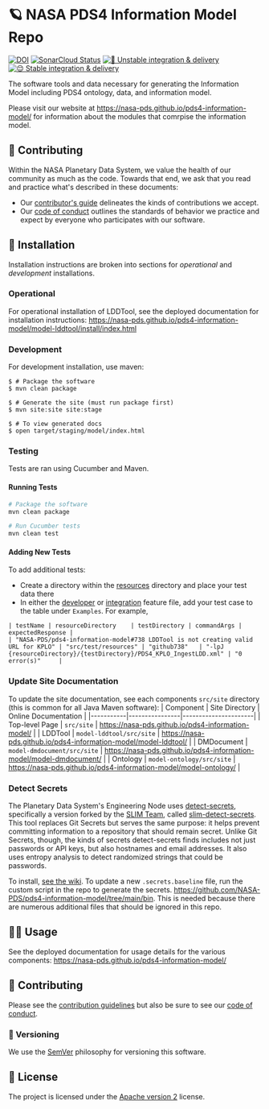 # 🪐 NASA PDS4 Information Model Repo

[![DOI](https://zenodo.org/badge/DOI/10.5281/zenodo.5755795.svg)](https://doi.org/10.5281/zenodo.5755795) [![SonarCloud Status](https://sonarcloud.io/api/project_badges/measure?project=NASA-PDS_pds4-information-model&metric=alert_status)](https://sonarcloud.io/summary/new_code?id=NASA-PDS_pds4-information-model) [![🤪 Unstable integration & delivery](https://github.com/NASA-PDS/pds4-information-model/actions/workflows/unstable-cicd.yaml/badge.svg)](https://github.com/NASA-PDS/pds4-information-model/actions/workflows/unstable-cicd.yaml) [![😌 Stable integration & delivery](https://github.com/NASA-PDS/pds4-information-model/actions/workflows/stable-cicd.yaml/badge.svg)](https://github.com/NASA-PDS/pds4-information-model/actions/workflows/stable-cicd.yaml) 

The software tools and data necessary for generating the Information Model including PDS4 ontology, data, and information model.

Please visit our website at https://nasa-pds.github.io/pds4-information-model/ for information about the modules that comrpise the information model.


## 👥 Contributing

Within the NASA Planetary Data System, we value the health of our community as much as the code. Towards that end, we ask that you read and practice what's described in these documents:

-   Our [contributor's guide](https://github.com/NASA-PDS/.github/blob/main/CONTRIBUTING.md) delineates the kinds of contributions we accept.
-   Our [code of conduct](https://github.com/NASA-PDS/.github/blob/main/CODE_OF_CONDUCT.md) outlines the standards of behavior we practice and expect by everyone who participates with our software.


## 📀 Installation

Installation instructions are broken into sections for _operational_ and _development_ installations.


### Operational

For operational installation of LDDTool, see the deployed documentation for installation instructions: https://nasa-pds.github.io/pds4-information-model/model-lddtool/install/index.html


### Development

For development installation, use maven:

```console
$ # Package the software
$ mvn clean package

$ # Generate the site (must run package first)
$ mvn site:site site:stage

$ # To view generated docs
$ open target/staging/model/index.html
```

### Testing

Tests are ran using Cucumber and Maven.

#### Running Tests

```bash
# Package the software
mvn clean package

# Run Cucumber tests
mvn clean test
```

#### Adding New Tests

To add additional tests:

- Create a directory within the [resources](model-lddtool/src/test/resources) directory and place your test data there
- In either the [developer](model-lddtool/src/test/resources/features/developer.feature) or [integration](model-lddtool/src/test/resources/features/integration.feature) feature file, add your test case to the table under `Examples`. For example,

```feature
| testName | resourceDirectory    | testDirectory | commandArgs | expectedResponse |
| "NASA-PDS/pds4-information-model#738 LDDTool is not creating valid URL for KPLO" | "src/test/resources" | "github738"   | "-lpJ {resourceDirectory}/{testDirectory}/PDS4_KPLO_IngestLDD.xml" | "0 error(s)"     |
```

### Update Site Documentation

To update the site documentation, see each components `src/site` directory (this is common for all Java Maven software):
| Component | Site Directory | Online Documentation |
|-----------|----------------|----------------------|
| Top-level Page | `src/site` | https://nasa-pds.github.io/pds4-information-model/ |
| LDDTool | `model-lddtool/src/site` | https://nasa-pds.github.io/pds4-information-model/model-lddtool/ |
| DMDocument | `model-dmdocument/src/site` | https://nasa-pds.github.io/pds4-information-model/model-dmdocument/ |
| Ontology | `model-ontology/src/site` | https://nasa-pds.github.io/pds4-information-model/model-ontology/ |

### Detect Secrets

The Planetary Data System's Engineering Node uses [detect-secrets](https://github.com/Yelp/detect-secrets), specifically a version forked by the [SLIM Team](https://nasa-ammos.github.io/slim/), called [slim-detect-secrets](https://github.com/NASA-AMMOS/slim-detect-secrets/tree/exp). This tool replaces Git Secrets but serves the same purpose: it helps prevent committing information to a repository that should remain secret. Unlike Git Secrets, though, the kinds of secrets detect-secrets finds includes not just passwords or API keys, but also hostnames and email addresses. It also uses entropy analysis to detect randomized strings that could be passwords.

To install, [see the wiki](https://github.com/NASA-PDS/nasa-pds.github.io/wiki/Git-and-Github-Guide#detect-secrets). To update a new `.secrets.baseline` file, run the custom script in the repo to generate the secrets. https://github.com/NASA-PDS/pds4-information-model/tree/main/bin. This is needed because there are numerous additional files that should be ignored in this repo.

## 💁‍♀️ Usage

See the deployed documentation for usage details for the various components: https://nasa-pds.github.io/pds4-information-model/


## 👥 Contributing

Please see the [contribution guidelines](https://github.com/NASA-PDS/.github/blob/main/CONTRIBUTING.md) but also be sure to see our [code of conduct](https://github.com/NASA-PDS/.github/blob/main/CODE_OF_CONDUCT.md).


### 🔢 Versioning

We use the [SemVer](https://semver.org/) philosophy for versioning this software.


## 📃 License

The project is licensed under the [Apache version 2](LICENSE.md) license.

